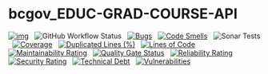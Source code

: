 # bcgov_EDUC-GRAD-COURSE-API

[![img](https://img.shields.io/badge/Lifecycle-Experimental-339999)](https://github.com/bcgov/repomountie/blob/master/doc/lifecycle-badges.md) &nbsp;
![GitHub Workflow Status](https://img.shields.io/github/workflow/status/bcgov/educ-grad-course-api/Build) &nbsp; 
[![Bugs](https://sonarcloud.io/api/project_badges/measure?project=bcgov_EDUC-GRAD-COURSE-API&metric=bugs)](https://sonarcloud.io/summary/new_code?id=bcgov_EDUC-GRAD-COURSE-API) &nbsp;
[![Code Smells](https://sonarcloud.io/api/project_badges/measure?project=bcgov_EDUC-GRAD-COURSE-API&metric=code_smells)](https://sonarcloud.io/summary/new_code?id=bcgov_EDUC-GRAD-COURSE-API) &nbsp;
![Sonar Tests](https://img.shields.io/sonar/tests/bcgov_EDUC-GRAD-COURSE-API?compact_message&server=https%3A%2F%2Fsonarcloud.io) &nbsp;
[![Coverage](https://sonarcloud.io/api/project_badges/measure?project=bcgov_EDUC-GRAD-COURSE-API&metric=coverage)](https://sonarcloud.io/summary/new_code?id=bcgov_EDUC-GRAD-COURSE-API) &nbsp;
[![Duplicated Lines (%)](https://sonarcloud.io/api/project_badges/measure?project=bcgov_EDUC-GRAD-COURSE-API&metric=duplicated_lines_density)](https://sonarcloud.io/summary/new_code?id=bcgov_EDUC-GRAD-COURSE-API) &nbsp;
[![Lines of Code](https://sonarcloud.io/api/project_badges/measure?project=bcgov_EDUC-GRAD-COURSE-API&metric=ncloc)](https://sonarcloud.io/summary/new_code?id=bcgov_EDUC-GRAD-COURSE-API) &nbsp;
[![Maintainability Rating](https://sonarcloud.io/api/project_badges/measure?project=bcgov_EDUC-GRAD-COURSE-API&metric=sqale_rating)](https://sonarcloud.io/summary/new_code?id=bcgov_EDUC-GRAD-COURSE-API) &nbsp;
[![Quality Gate Status](https://sonarcloud.io/api/project_badges/measure?project=bcgov_EDUC-GRAD-COURSE-API&metric=alert_status)](https://sonarcloud.io/summary/new_code?id=bcgov_EDUC-GRAD-COURSE-API) &nbsp;
[![Reliability Rating](https://sonarcloud.io/api/project_badges/measure?project=bcgov_EDUC-GRAD-COURSE-API&metric=reliability_rating)](https://sonarcloud.io/summary/new_code?id=bcgov_EDUC-GRAD-COURSE-API) &nbsp;
[![Security Rating](https://sonarcloud.io/api/project_badges/measure?project=bcgov_EDUC-GRAD-COURSE-API&metric=security_rating)](https://sonarcloud.io/summary/new_code?id=bcgov_EDUC-GRAD-COURSE-API) &nbsp;
[![Technical Debt](https://sonarcloud.io/api/project_badges/measure?project=bcgov_EDUC-GRAD-COURSE-API&metric=sqale_index)](https://sonarcloud.io/summary/new_code?id=bcgov_EDUC-GRAD-COURSE-API) &nbsp;
[![Vulnerabilities](https://sonarcloud.io/api/project_badges/measure?project=bcgov_EDUC-GRAD-COURSE-API&metric=vulnerabilities)](https://sonarcloud.io/summary/new_code?id=bcgov_EDUC-GRAD-COURSE-API) &nbsp;
